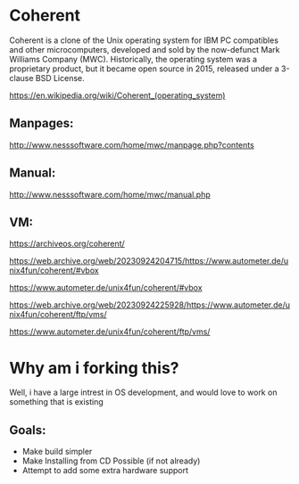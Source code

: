 # Coherent
Coherent is a clone of the Unix operating system for IBM PC compatibles and other microcomputers, developed and sold by the now-defunct Mark Williams Company (MWC). Historically, the operating system was a proprietary product, but it became open source in 2015, released under a 3-clause BSD License. 

https://en.wikipedia.org/wiki/Coherent_(operating_system)

## Manpages:

http://www.nesssoftware.com/home/mwc/manpage.php?contents

## Manual:

http://www.nesssoftware.com/home/mwc/manual.php

## VM:

https://archiveos.org/coherent/

https://web.archive.org/web/20230924204715/https://www.autometer.de/unix4fun/coherent/#vbox

https://www.autometer.de/unix4fun/coherent/#vbox

https://web.archive.org/web/20230924225928/https://www.autometer.de/unix4fun/coherent/ftp/vms/

https://www.autometer.de/unix4fun/coherent/ftp/vms/

# Why am i forking this?
Well, i have a large intrest in OS development, and would love to work on something that is existing

## Goals:
- Make build simpler
- Make Installing from CD Possible (if not already)
- Attempt to add some extra hardware support
